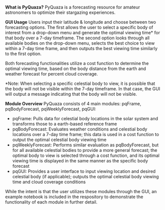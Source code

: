 **What is PyQuaza?**
PyQuaza is a forecasting resource for amateur astronomers to optimize their stargazing experiences. 

**GUI Usage**
Users input their latitude & longitude and choose between two forecasting options. The first allows the user to select a specific body of interest from a drop-down menu and generate the optimal viewing time* for that body over a 7-day timeframe. The second option looks through all available bodies on the drop-down menu, selects the best choice to view within a 7-day time frame, and then outputs the best viewing time similarly to the first option. 

Both forecasting functionalities utilize a cost function to determine the optimal viewing time, based on the body distance from the earth and weather forecast for percent cloud coverage. 

*Note: When selecting a specific celestial body to view, it is possible that the body will not be visible within the 7-day timeframe. In that case, the GUI will output a message indicating that the body will not be visible.

**Module Overview**
PyQuaza consists of 4 main modules: pqFrame, pqBodyForecast, pqWeeklyForecast, pqGUI:
- pqFrame: Pulls data for celestial body locations in the solar system and transforms those to a earth-based reference frame
- pqBodyForecast: Evaluates weather conditions and celestial body locations over a 7-day time frame; this data is used in a cost function to output the optimal celestial body viewing time
- pqWeeklyForecast: Performs similar evaluation as pqBodyForecast, but for all available celestial bodies to provide a more general forecast; the optimal body to view is selected through a cost function, and its optimal viewing time is displayed in the same manner as the specific body forecast
- pqGUI: Provides a user interface to input viewing location and desired celestial body (if applicable); outputs the optimal celestial body viewing time and cloud coverage conditions

While the intent is that the user utilizes these modules through the GUI, an example notebook is included in the respository to demonstrate the functionality of each module in further detail. 
